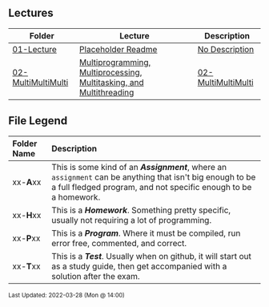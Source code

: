 ## Lectures
| Folder | Lecture | Description|
 | ------------|------------|------------|
 | [01-Lecture](https://github.com/rugbyprof/5143-Operating-Systems/tree/master/Lectures/01-Lecture) | [ Placeholder Readme ](https://github.com/rugbyprof/5143-Operating-Systems/tree/master/Lectures/01-Lecture) | [ No Description](https://github.com/rugbyprof/5143-Operating-Systems/tree/master/Lectures/01-Lecture) | [N/A](https://github.com/rugbyprof/5143-Operating-Systems/tree/master/Lectures/01-Lecture) |
 | [02-MultiMultiMulti](https://github.com/rugbyprof/5143-Operating-Systems/tree/master/Lectures/02-MultiMultiMulti) | [ Multiprogramming, Multiprocessing, Multitasking, and Multithreading](https://github.com/rugbyprof/5143-Operating-Systems/tree/master/Lectures/02-MultiMultiMulti) | [02-MultiMultiMulti](https://github.com/rugbyprof/5143-Operating-Systems/tree/master/Lectures/02-MultiMultiMulti) | [ Multiprogramming](https://github.com/rugbyprof/5143-Operating-Systems/tree/master/Lectures/02-MultiMultiMulti) | [02-MultiMultiMulti](https://github.com/rugbyprof/5143-Operating-Systems/tree/master/Lectures/02-MultiMultiMulti) | [ Multiprocessing](https://github.com/rugbyprof/5143-Operating-Systems/tree/master/Lectures/02-MultiMultiMulti) | [02-MultiMultiMulti](https://github.com/rugbyprof/5143-Operating-Systems/tree/master/Lectures/02-MultiMultiMulti) | [ Multitasking](https://github.com/rugbyprof/5143-Operating-Systems/tree/master/Lectures/02-MultiMultiMulti) | [02-MultiMultiMulti](https://github.com/rugbyprof/5143-Operating-Systems/tree/master/Lectures/02-MultiMultiMulti) | [ Multithreading](https://github.com/rugbyprof/5143-Operating-Systems/tree/master/Lectures/02-MultiMultiMulti) | [02-MultiMultiMulti](https://github.com/rugbyprof/5143-Operating-Systems/tree/master/Lectures/02-MultiMultiMulti) | [ Terms](https://github.com/rugbyprof/5143-Operating-Systems/tree/master/Lectures/02-MultiMultiMulti) | [N/A](https://github.com/rugbyprof/5143-Operating-Systems/tree/master/Lectures/02-MultiMultiMulti) |
 
    
## File Legend

| Folder Name | Description |
|:-----------|:-------------|
|xx-**A**xx | This is some kind of an ***Assignment***, where an `assignment` can be anything that isn't big enough to be a full fledged program, and not specific enough to be a homework. |
|xx-**H**xx | This is a ***Homework***. Something pretty specific, usually not requiring a lot of programming. |
|xx-**P**xx | This is a ***Program***. Where it must be compiled, run error free, commented, and correct. |
|xx-**T**xx | This is a ***Test***. Usually when on github, it will start out as a study guide, then get accompanied with a solution after the exam. |

    
<sup>Last Updated: 2022-03-28 (Mon @ 14:00)</sup>